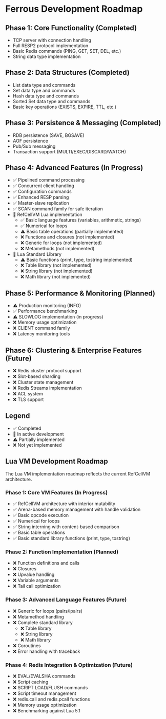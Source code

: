# Ferrous Development Roadmap

## Phase 1: Core Functionality (Completed)
- TCP server with connection handling
- Full RESP2 protocol implementation
- Basic Redis commands (PING, GET, SET, DEL, etc.)
- String data type implementation

## Phase 2: Data Structures (Completed)
- List data type and commands
- Set data type and commands
- Hash data type and commands
- Sorted Set data type and commands
- Basic key operations (EXISTS, EXPIRE, TTL, etc.)

## Phase 3: Persistence & Messaging (Completed)
- RDB persistence (SAVE, BGSAVE)
- AOF persistence
- Pub/Sub messaging
- Transaction support (MULTI/EXEC/DISCARD/WATCH)

## Phase 4: Advanced Features (In Progress)
- ✅ Pipelined command processing
- ✅ Concurrent client handling
- ✅ Configuration commands
- ✅ Enhanced RESP parsing
- ✅ Master-slave replication
- ✅ SCAN command family for safe iteration
- 🔄 RefCellVM Lua implementation
  - ✅ Basic language features (variables, arithmetic, strings)
  - ✅ Numerical for loops
  - ⚠️ Basic table operations (partially implemented)
  - ❌ Functions and closures (not implemented)
  - ❌ Generic for loops (not implemented)
  - ❌ Metamethods (not implemented)
- 🔄 Lua Standard Library
  - ⚠️ Basic functions (print, type, tostring implemented)
  - ❌ Table library (not implemented)
  - ❌ String library (not implemented)
  - ❌ Math library (not implemented)
    
## Phase 5: Performance & Monitoring (Planned)
- ⚠️ Production monitoring (INFO)
- ✅ Performance benchmarking
- ⚠️ SLOWLOG implementation (in progress)
- ❌ Memory usage optimization
- ❌ CLIENT command family
- ❌ Latency monitoring tools

## Phase 6: Clustering & Enterprise Features (Future)
- ❌ Redis cluster protocol support
- ❌ Slot-based sharding
- ❌ Cluster state management
- ❌ Redis Streams implementation
- ❌ ACL system
- ❌ TLS support

## Legend
- ✅ Completed
- 🔄 In active development
- ⚠️ Partially implemented
- ❌ Not yet implemented

## Lua VM Development Roadmap

The Lua VM implementation roadmap reflects the current RefCellVM architecture.

### Phase 1: Core VM Features (In Progress)
- ✅ RefCellVM architecture with interior mutability
- ✅ Arena-based memory management with handle validation
- ✅ Basic opcode execution
- ✅ Numerical for loops
- ✅ String interning with content-based comparison
- ✅ Basic table operations
- ✅ Basic standard library functions (print, type, tostring)

### Phase 2: Function Implementation (Planned)
- ❌ Function definitions and calls
- ❌ Closures
- ❌ Upvalue handling
- ❌ Variable arguments
- ❌ Tail call optimization 

### Phase 3: Advanced Language Features (Future)
- ❌ Generic for loops (pairs/ipairs)
- ❌ Metamethod handling
- ❌ Complete standard library
  - ❌ Table library
  - ❌ String library
  - ❌ Math library
- ❌ Coroutines
- ❌ Error handling with traceback

### Phase 4: Redis Integration & Optimization (Future)
- ❌ EVAL/EVALSHA commands
- ❌ Script caching
- ❌ SCRIPT LOAD/FLUSH commands
- ❌ Script timeout management
- ❌ redis.call and redis.pcall functions
- ❌ Memory usage optimization
- ❌ Benchmarking against Lua 5.1